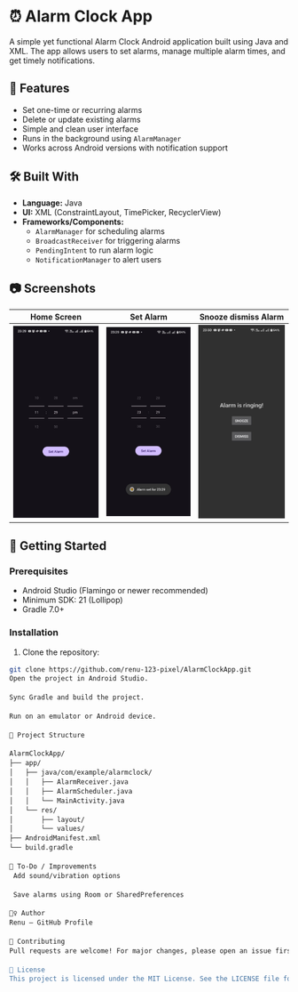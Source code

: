 # ⏰ Alarm Clock App

A simple yet functional Alarm Clock Android application built using Java and XML. The app allows users to set alarms, manage multiple alarm times, and get timely notifications.

## 📱 Features

- Set one-time or recurring alarms
- Delete or update existing alarms
- Simple and clean user interface
- Runs in the background using `AlarmManager`
- Works across Android versions with notification support

## 🛠️ Built With

- **Language:** Java
- **UI:** XML (ConstraintLayout, TimePicker, RecyclerView)
- **Frameworks/Components:**
  - `AlarmManager` for scheduling alarms
  - `BroadcastReceiver` for triggering alarms
  - `PendingIntent` to run alarm logic
  - `NotificationManager` to alert users

## 📷 Screenshots

| Home Screen | Set Alarm | Snooze dismiss Alarm |
|-------------|------------|---------------------|
| <img src="Activity_1.jpeg" width="200" /> | <img src="Activity_2.jpeg" width="200"/> | <img src="Activity_3.jpeg" width="200"/> |

## 🚀 Getting Started

### Prerequisites

- Android Studio (Flamingo or newer recommended)
- Minimum SDK: 21 (Lollipop)
- Gradle 7.0+

### Installation

1. Clone the repository:

```bash
git clone https://github.com/renu-123-pixel/AlarmClockApp.git
Open the project in Android Studio.

Sync Gradle and build the project.

Run on an emulator or Android device.

📁 Project Structure

AlarmClockApp/
├── app/
│   ├── java/com/example/alarmclock/
│   │   ├── AlarmReceiver.java
│   │   ├── AlarmScheduler.java
│   │   └── MainActivity.java
│   └── res/
│       ├── layout/
│       └── values/
├── AndroidManifest.xml
└── build.gradle

📌 To-Do / Improvements
 Add sound/vibration options

 Save alarms using Room or SharedPreferences

🙋‍♀️ Author
Renu – GitHub Profile

🤝 Contributing
Pull requests are welcome! For major changes, please open an issue first to discuss what you'd like to change.

📄 License
This project is licensed under the MIT License. See the LICENSE file for details.
